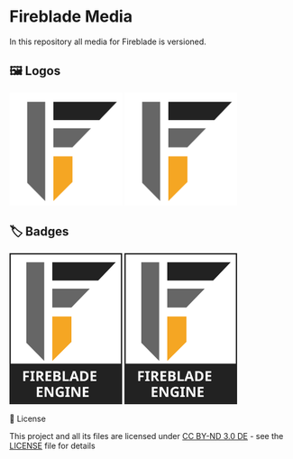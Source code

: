 # Fireblade Media

In this repository all media for Fireblade is versioned.

## 🖼️ Logos

<img src="assets/Logo.svg" width="200px"/> <img src="assets/Logo.svg" width="200px" style="background-color: #000"/>

## 🏷️ Badges

<img src="assets/Badge.svg" width="200px"/> <img src="assets/Badge.svg" width="200px" style="background-color: #000"/>

🔏 License

This project and all its files are licensed under [CC BY-ND 3.0 DE](https://creativecommons.org/licenses/by-nd/3.0/de/) - see the [LICENSE](LICENSE) file for details